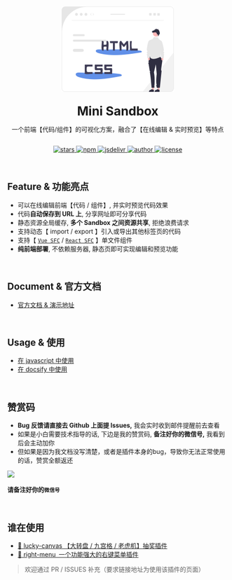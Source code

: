 
<div align="center" style="display: flex; flex-direction: column; align-items: center;">
  <img src="./docs/logo.svg" width="256" />
  <br />
  <h1 style="margin: 10px 0 0">Mini Sandbox</h1>
  <p>一个前端【代码/组件】的可视化方案，融合了【在线编辑 & 实时预览】等特点</p>
  <p>
    <a href="https://github.com/buuing/mini-sandbox/stargazers" target="_black">
      <img src="https://img.shields.io/github/stars/buuing/mini-sandbox?color=%236a90e1&logo=github&style=flat-square" alt="stars" />
    </a>
    <a href="https://www.npmjs.com/package/mini-sandbox" target="_black">
      <img src="https://img.shields.io/npm/dm/mini-sandbox?color=%23ffba15&logo=npm&style=flat-square" alt="npm" />
    </a>
    <a href="https://www.jsdelivr.com/package/npm/mini-sandbox" target="_black">
      <img src="https://data.jsdelivr.com/v1/package/npm/mini-sandbox/badge" alt="jsdelivr" />
    </a>
    <a href="https://github.com/buuing" target="_black">
      <img src="https://img.shields.io/badge/Author-%20buuing%20-6a90e1.svg?&logo=github&style=flat-square" alt="author" />
    </a>
    <a href="https://github.com/buuing/mini-sandbox/blob/master/LICENSE" target="_black">
      <img src="https://img.shields.io/github/license/buuing/mini-sandbox?color=%236a90e1&logo=github&style=flat-square" alt="license" />
    </a>
  </p>
</div>

<br />

## Feature & 功能亮点 <!-- {docsify-ignore-all} -->

- 可以在线编辑前端【代码 / 组件】, 并实时预览代码效果
- 代码**自动保存到 URL 上**, 分享网址即可分享代码
- 静态资源全局缓存, **多个 Sandbox 之间资源共享**, 拒绝浪费请求
- 支持动态【 import / export 】引入或导出其他标签页的代码
- 支持【 [`Vue SFC`](https://buuing.github.io/mini-sandbox/vue-sfc.html) / [`React SFC`](https://buuing.github.io/mini-sandbox/react-sfc.html) 】单文件组件
- **纯前端部署**, 不依赖服务器, 静态页即可实现编辑和预览功能

<br />

## Document & 官方文档

- [官方文档 & 演示地址](https://buuing.github.io/mini-sandbox)

<br />

## Usage & 使用

- [在 javascript 中使用](https://buuing.github.io/mini-sandbox/#/docs/usage)
- [在 docsify 中使用](https://buuing.github.io/mini-sandbox/#/docs/usage-docsify)

<br />

## 赞赏码

- **Bug 反馈请直接去 Github 上面提 Issues,** 我会实时收到邮件提醒前去查看
- 如果是小白需要技术指导的话, 下边是我的赞赏码, **备注好你的微信号,** 我看到后会主动加你
- 但如果是因为我文档没写清楚，或者是插件本身的bug，导致你无法正常使用的话，赞赏全额返还

<img src="https://unpkg.com/buuing@0.0.1/imgs/pay.png" width="256" />

**请备注好你的`微信号`**

<br />

## 谁在使用

- [🎁 lucky-canvas 【大转盘 / 九宫格 / 老虎机】抽奖插件](https://100px.net/playground.html)
- [🎁 right-menu 一个功能强大的右键菜单插件](https://buuing.github.io/right-menu/#/docs/options)

> 欢迎通过 PR / ISSUES 补充（要求链接地址为使用该插件的页面）

<br />
